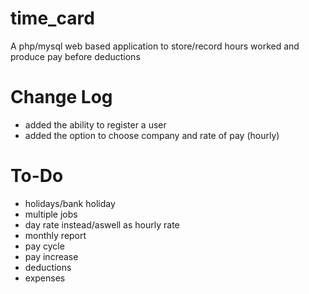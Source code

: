 # time_card

A php/mysql web based application to store/record hours worked and produce pay before deductions

# Change Log
* added the ability to register a user
* added the option to choose company and rate of pay (hourly)

# To-Do
* holidays/bank holiday
* multiple jobs
* day rate instead/aswell as hourly rate
* monthly report
* pay cycle
* pay increase
* deductions
* expenses
